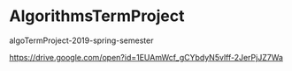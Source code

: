 # AlgorithmsTermProject
algoTermProject-2019-spring-semester


https://drive.google.com/open?id=1EUAmWcf_gCYbdyN5vlff-2JerPjJZ7Wa
